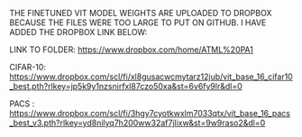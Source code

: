 THE FINETUNED VIT MODEL WEIGHTS ARE UPLOADED TO DROPBOX BECAUSE THE FILES WERE TOO LARGE TO PUT ON GITHUB.
I HAVE ADDED THE DROPBOX LINK BELOW:

LINK TO FOLDER: https://www.dropbox.com/home/ATML%20PA1

CIFAR-10: https://www.dropbox.com/scl/fi/xl8gusacwcmytarz12jub/vit_base_16_cifar10_best.pth?rlkey=jp5k9y1nzsnirfxl87czo50xa&st=6v6fy9lr&dl=0

PACS : https://www.dropbox.com/scl/fi/3hgy7cyotkwxlm7033qtx/vit_base_16_pacs_best_v3.pth?rlkey=yd8nilyq7h200ww32af7jlixw&st=9w9raso2&dl=0


